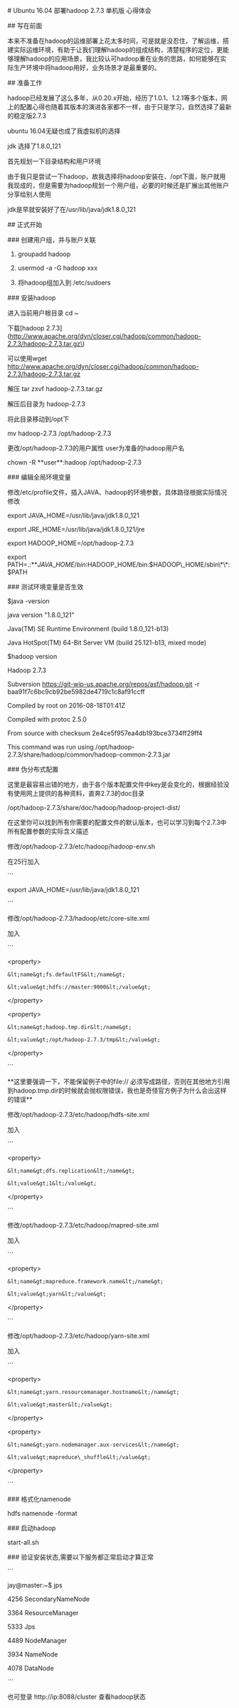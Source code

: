\# Ubuntu 16.04 部署hadoop 2.7.3 单机版 心得体会

\#\# 写在前面

本来不准备在hadoop的运维部署上花太多时间，可是就是没忍住，了解运维，搭建实际运维环境，有助于让我们理解hadoop的组成结构，清楚程序的定位，更能够理解hadoop的应用场景，我比较认可hadoop重在业务的思路，如何能够在实际生产环境中将hadoop用好，业务场景才是最重要的。



\#\# 准备工作

hadoop已经发展了这么多年，从0.20.x开始，经历了1.0.1、1.2.1等多个版本，网上的配置心得也随着其版本的演进各家都不一样，由于只是学习，自然选择了最新的稳定版2.7.3

ubuntu 16.04无疑也成了我虚拟机的选择

jdk 选择了1.8.0\_121



首先规划一下目录结构和用户环境

由于我只是尝试一下hadoop，故我选择将hadoop安装在、/opt下面，账户就用我现成的，但是需要为hadoop规划一个用户组，必要的时候还是扩展出其他账户分享给别人使用

jdk是早就安装好了在/usr/lib/java/jdk1.8.0\_121



\#\# 正式开始

\#\#\# 创建用户组，并与账户关联

1. groupadd hadoop

2. usermod -a -G hadoop xxx

3. 将hadoop组加入到 /etc/sudoers



\#\#\# 安装hadoop

进入当前用户根目录 cd ~



下载\[hadoop 2.7.3\]\(http://www.apache.org/dyn/closer.cgi/hadoop/common/hadoop-2.7.3/hadoop-2.7.3.tar.gz\)

可以使用wget http://www.apache.org/dyn/closer.cgi/hadoop/common/hadoop-2.7.3/hadoop-2.7.3.tar.gz



解压  tar zxvf hadoop-2.7.3.tar.gz

解压后目录为 hadoop-2.7.3



将此目录移动到/opt下

mv hadoop-2.7.3 /opt/hadoop-2.7.3



更改/opt/hadoop-2.7.3的用户属性 user为准备的hadoop用户名

chown -R \*\*user\*\*:hadoop /opt/hadoop-2.7.3



\#\#\# 编辑全局环境变量

修改/etc/profile文件，插入JAVA、hadoop的环境参数，具体路径根据实际情况修改

export JAVA\_HOME=/usr/lib/java/jdk1.8.0\_121

export JRE\_HOME=/usr/lib/java/jdk1.8.0\_121/jre

export HADOOP\_HOME=/opt/hadoop-2.7.3

export PATH=.:\*\*$JAVA\_HOME/bin:$HADOOP\_HOME/bin:$HADOOP\_HOME/sbin\*\*:$PATH



\#\#\# 测试环境变量是否生效

$java -version



java version "1.8.0\_121"

Java\(TM\) SE Runtime Environment \(build 1.8.0\_121-b13\)

Java HotSpot\(TM\) 64-Bit Server VM \(build 25.121-b13, mixed mode\)



$hadoop version



Hadoop 2.7.3

Subversion https://git-wip-us.apache.org/repos/asf/hadoop.git -r baa91f7c6bc9cb92be5982de4719c1c8af91ccff

Compiled by root on 2016-08-18T01:41Z

Compiled with protoc 2.5.0

From source with checksum 2e4ce5f957ea4db193bce3734ff29ff4

This command was run using /opt/hadoop-2.7.3/share/hadoop/common/hadoop-common-2.7.3.jar



\#\#\# 伪分布式配置

这里是最容易出错的地方，由于各个版本配置文件中key是会变化的，根据经验没有使用网上提供的各种资料，直奔2.7.3的doc目录

/opt/hadoop-2.7.3/share/doc/hadoop/hadoop-project-dist/

在这里你可以找到所有你需要的配置文件的默认版本，也可以学习到每个2.7.3中所有配置参数的实际含义描述



修改/opt/hadoop-2.7.3/etc/hadoop/hadoop-env.sh

在25行加入

\`\`\`

export JAVA\_HOME=/usr/lib/java/jdk1.8.0\_121

\`\`\`



修改/opt/hadoop-2.7.3/hadoop/etc/core-site.xml



加入

\`\`\`

&lt;property&gt;

	&lt;name&gt;fs.defaultFS&lt;/name&gt;

	&lt;value&gt;hdfs://master:9000&lt;/value&gt;

&lt;/property&gt;

&lt;property&gt;

	&lt;name&gt;hadoop.tmp.dir&lt;/name&gt;

	&lt;value&gt;/opt/hadoop-2.7.3/tmp&lt;/value&gt;

&lt;/property&gt;

\`\`\`

\*\*这里要强调一下，不能保留例子中的file:// 必须写成路径，否则在其他地方引用到hadoop.tmp.dir的时候就会抛权限错误，我也是奇怪官方例子为什么会出这样的错误\*\*



修改/opt/hadoop-2.7.3/etc/hadoop/hdfs-site.xml 



加入

\`\`\`

&lt;property&gt;

	&lt;name&gt;dfs.replication&lt;/name&gt;

	&lt;value&gt;1&lt;/value&gt;

&lt;/property&gt;

 \`\`\`

 

修改/opt/hadoop-2.7.3/etc/hadoop/mapred-site.xml 



加入

\`\`\`

&lt;property&gt;

	&lt;name&gt;mapreduce.framework.name&lt;/name&gt;

	&lt;value&gt;yarn&lt;/value&gt;

&lt;/property&gt;

\`\`\`



修改/opt/hadoop-2.7.3/etc/hadoop/yarn-site.xml



加入

\`\`\`

&lt;property&gt;

	&lt;name&gt;yarn.resourcemanager.hostname&lt;/name&gt;

	&lt;value&gt;master&lt;/value&gt;

&lt;/property&gt;

&lt;property&gt;

	&lt;name&gt;yarn.nodemanager.aux-services&lt;/name&gt;

	&lt;value&gt;mapreduce\_shuffle&lt;/value&gt;

&lt;/property&gt;

\`\`\`



\#\#\# 格式化namenode

hdfs namenode -format



\#\#\# 启动hadoop

start-all.sh



\#\#\# 验证安装状态,需要以下服务都正常启动才算正常

\`\`\`

jay@master:~$ jps

4256 SecondaryNameNode

3364 ResourceManager

5333 Jps

4489 NodeManager

3934 NameNode

4078 DataNode

\`\`\`

也可登录 http://ip:8088/cluster 查看hadoop状态

